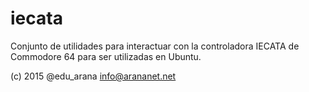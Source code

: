 # iecata

Conjunto de utilidades para interactuar con la controladora IECATA de Commodore 64 para ser utilizadas en Ubuntu. 

(c) 2015 @edu_arana <info@arananet.net>
